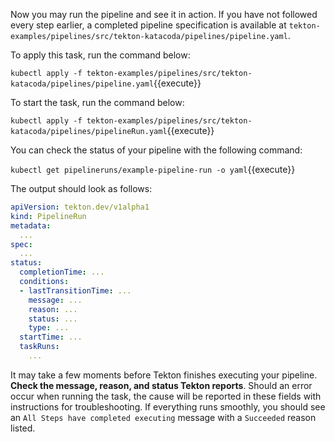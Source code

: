 Now you may run the pipeline and see it in action. If you have not followed every
step earlier, a completed pipeline specification is available at
`tekton-examples/pipelines/src/tekton-katacoda/pipelines/pipeline.yaml`.

To apply this task, run the command below:

`kubectl apply -f tekton-examples/pipelines/src/tekton-katacoda/pipelines/pipeline.yaml`{{execute}}

To start the task, run the command below:

`kubectl apply -f tekton-examples/pipelines/src/tekton-katacoda/pipelines/pipelineRun.yaml`{{execute}}

You can check the status of your pipeline with the following command:

`kubectl get pipelineruns/example-pipeline-run -o yaml`{{execute}}

The output should look as follows:

```yaml
apiVersion: tekton.dev/v1alpha1
kind: PipelineRun
metadata:
  ...  
spec:
  ...
status:
  completionTime: ...
  conditions:
  - lastTransitionTime: ...
    message: ...
    reason: ...
    status: ...
    type: ...
  startTime: ...
  taskRuns:
    ...
```

It may take a few moments before Tekton finishes executing your
pipeline. **Check the message, reason, and status Tekton reports**. Should an
error occur when running the task, the cause will be reported in these
fields with instructions for troubleshooting. If everything runs smoothly, you
should see an `All Steps have completed executing` message with a `Succeeded`
reason listed.
